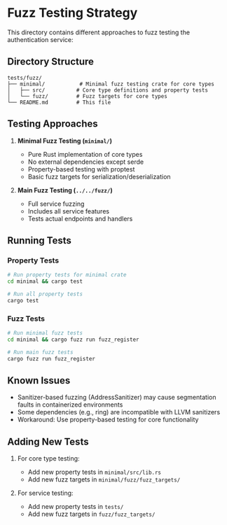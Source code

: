 # Fuzz Testing Strategy

This directory contains different approaches to fuzz testing the authentication service:

## Directory Structure

```
tests/fuzz/
├── minimal/           # Minimal fuzz testing crate for core types
│   ├── src/          # Core type definitions and property tests
│   └── fuzz/         # Fuzz targets for core types
└── README.md         # This file
```

## Testing Approaches

1. **Minimal Fuzz Testing (`minimal/`)**
   - Pure Rust implementation of core types
   - No external dependencies except serde
   - Property-based testing with proptest
   - Basic fuzz targets for serialization/deserialization

2. **Main Fuzz Testing (`../../fuzz/`)**
   - Full service fuzzing
   - Includes all service features
   - Tests actual endpoints and handlers

## Running Tests

### Property Tests
```bash
# Run property tests for minimal crate
cd minimal && cargo test

# Run all property tests
cargo test
```

### Fuzz Tests
```bash
# Run minimal fuzz tests
cd minimal && cargo fuzz run fuzz_register

# Run main fuzz tests
cargo fuzz run fuzz_register
```

## Known Issues

- Sanitizer-based fuzzing (AddressSanitizer) may cause segmentation faults in containerized environments
- Some dependencies (e.g., ring) are incompatible with LLVM sanitizers
- Workaround: Use property-based testing for core functionality

## Adding New Tests

1. For core type testing:
   - Add new property tests in `minimal/src/lib.rs`
   - Add new fuzz targets in `minimal/fuzz/fuzz_targets/`

2. For service testing:
   - Add new property tests in `tests/`
   - Add new fuzz targets in `fuzz/fuzz_targets/`
